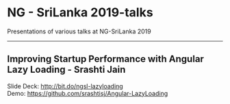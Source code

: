 # NG - SriLanka 2019-talks
Presentations of various talks at NG-SriLanka 2019
***

## Improving Startup Performance with Angular Lazy Loading - Srashti Jain
Slide Deck: http://bit.do/ngsl-lazyloading <br/>
Demo: https://github.com/srashtisj/Angular-LazyLoading
